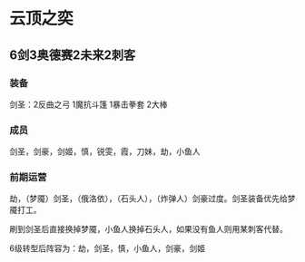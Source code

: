 # 云顶之奕

## 6剑3奥德赛2未来2刺客
### 装备
剑圣：2反曲之弓 1魔抗斗篷 1暴击拳套 2大棒

### 成员
剑圣，剑豪，剑姬，慎，锐雯，霞，刀妹，劫，小鱼人

### 前期运营
劫，（梦魇）剑圣，（俄洛依），（石头人），（炸弹人）剑豪过度。剑圣装备优先给梦魇打工。

刷到剑圣后直接换掉梦魇，小鱼人换掉石头人，如果没有鱼人则用某刺客代替。

6级转型后阵容为：劫，剑圣，慎，小鱼人，剑豪，剑姬
